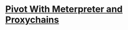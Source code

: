 # [Pivot With Meterpreter and Proxychains](../../Tools/Metasploit/README.md#Pivot-With-Meterpreter-and-Proxychains)